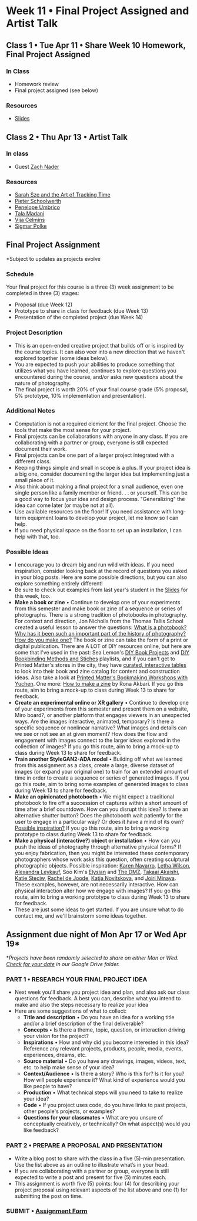 # Week 11 • Final Project Assigned and Artist Talk

## Class 1 • Tue Apr 11 • Share Week 10 Homework, Final Project Assigned

### In Class

- Homework review
- Final project assigned (see below)

### Resources

- [Slides](https://drive.google.com/drive/u/1/folders/1bp6ZJ3krohBmhxB699nj1edjueV8w-EO)

## Class 2 • Thu Apr 13 • Artist Talk

### In class

- Guest [Zach Nader](https://www.zachnader.art/)

### Resources

- [Sarah Sze and the Art of Tracking Time](https://www.nytimes.com/2023/04/06/arts/design/sarah-sze-guggenheim-sculpture-timelapse.html)
- [Pieter Schoolwerth](https://www.petzel.com/artists/pieter-schoolwerth/biography)
- [Penelope Umbrico](http://penelopeumbrico.net/)
- [Tala Madani](https://art21.org/artist/tala-madani/)
- [Vija Celmins](https://matthewmarks.com/artists/vija-celmins/)
- [Sigmar Polke](https://www.artnet.com/artists/sigmar-polke/)

## Final Project Assignment

*Subject to updates as projects evolve

### Schedule

Your final project for this course is a three (3) week assignment to be completed in three (3) stages:

- Proposal (due Week 12)
- Prototype to share in class for feedback (due Week 13)
- Presentation of the completed project (due Week 14)  

### Project Description

- This is an open-ended creative project that builds off or is inspired by the
  course topics. It can also veer into a new direction that we haven't explored
  together (some ideas below).
- You are expected to push your abilities to produce something that utilizes
    what you have learned, continues to explore questions you encountered during
    the course, and/or asks new questions about the nature of photography.
- The final project is worth 20% of your final course grade (5% proposal, 5%
    prototype, 10% implementation and presentation).

### Additional Notes

- Computation is not a required element for the final project. Choose the
    tools that make the most sense for your project.
- Final projects can be collaborations with anyone in any class. If you are
  collaborating with a partner or group, everyone is still expected document
  their work.
- Final projects can be one part of a larger project integrated with a
    different class.
- Keeping things simple and small in scope is a plus. If your project idea is
    a big one, consider documenting the larger idea but implementing just a
    small piece of it.
- Also think about making a final project for a small audience, even one
    single person like a family member or friend. . . or yourself. This can be a
    good way to focus your idea and design process. "Generalizing" the idea can
    come later (or maybe not at all).
- Use available resources on the floor! If you need assistance with long-term
  equipment loans to develop your project, let me know so I can help.
- If you need physical space on the floor to set up an installation, I can
    help with that, too.

### Possible Ideas

- I encourage you to dream big and run wild with ideas. If you need inspiration,
  consider looking back at the record of questions you asked in your blog posts.
  Here are some possible directions, but you can also explore something entirely different!
- Be sure to check out examples from last year's student in the
  [Slides](https://drive.google.com/drive/u/1/folders/1bp6ZJ3krohBmhxB699nj1edjueV8w-EO)
  for this week, too.
- **Make a book or zine** • Continue to develop one of your experiments from
    this semester and make book or zine of a sequence or series of photographs.
    There is a strong tradition of photobooks in photography. For context and
    direction, Jon Nicholls from the Thomas Tallis School created a useful
    lesson to answer the questions: [What is a photobook? Why has it been such
    an important part of the history of photography? How do you make
    one?](https://www.photopedagogy.com/the-photobook.html) The book or zine can
    take the form of a print or digital publication. There are A LOT of DIY
    resources online, but here are some that I've used in the past: Sea Lemon's
    [DIY Book
    Projects](https://www.youtube.com/watch?v=OgejpUN_lrw&list=PL3AA6B7C8E6CE4AEF)
    and [DIY Bookbinding Methods and
    Stiches](https://www.youtube.com/watch?v=Lkk_MhXeaac&list=PL2F704E01F80BA1E9)
    playlists, and if you can't get to Printed Matter's stores in the city, they
    have [curated, interactive
    tables](https://www.printedmatter.org/catalog/tables) to look into their
    book and zine catalog for content and construction ideas. Also take a look
    at [Printed Matter's Bookmaking Workshops with
    Yuchen](https://www.youtube.com/watch?v=qqr2p3OC544&list=PLjeNjJjJ6og08Hn87gjrF2Koca9kq-DsI).
    One more: [How to make a
    zine](https://thecreativeindependent.com/guides/how-to-make-a-zine/) by Rona
    Akbari. If you go this route, aim to bring a mock-up to class during Week 13
    to share for feedback.
- **Create an experimental online or XR gallery** • Continue to develop one of
    your experiments from this semester and present them on a website, Miro
    board?, or another platform that engages viewers in an unexpected ways. Are
    the images interactive, animated, temporary? Is there a specific sequence or
    nonlinear narrative? What images and details can we see or not see an at
    given moment? How does the flow and engagement with images connect to the
    larger ideas explored in the collection of images? If you go this route, aim
    to bring a mock-up to class during Week 13 to share for feedback.
- **Train another StyleGAN2-ADA model** • Building off what we learned from
    this assignment as a class, create a large, diverse dataset of images (or
    expand your original one) to train for an extended amount of time in order
    to create a sequence or series of generated images. If you go this route,
    aim to bring some examples of generated images to class during Week 13 to
    share for feedback.
- **Make an opinionated photobooth** • We might expect a traditional photobook
    to fire off a succession of captures within a short amount of time after a
    brief countdown. How can you disrupt this idea? Is there an alternative
    shutter button? Does the photobooth wait patiently for the user to engage in
    a particular way? Or does it have a mind of its own? [Possible
    inspiration?](https://www.rencontres-arles.com/en/expositions/view/700/shoot)
    If you go this route, aim to bring a working prototype to class during Week
    13 to share for feedback.
- **Make a physical (interactive?) object or installation** • How can you push
    the ideas of photography through alternative physical forms? If you enjoy
    fabrication, then you might be interested these contemporary photographers
    whose work asks this question, often creating sculptural photographic
    objects. Possible inspiration: [Karen
    Navarro](https://www.karennavarroph.com/the-constructed-self), [Letha
    Wilson](https://www.lethaprojects.com/), [Alexandra
    Leykauf](https://www.instagram.com/alexandra_leykauf/?hl=en), Soo Kim's
    [Elysian](https://www.sookim.org/elysian/jb55tbno809a57na6w0ory2nystqgk) and
    [The DMZ](https://www.sookim.org/#/the-dmz/), [Takaai
    Akaishi](http://takaakiakaishi.com/installation%20views/installation%20view15.html),
    [Katie Steciw](https://higherpictures.com/artists/kate-steciw/), [Rachel de
    Joode](https://racheldejoode.com/work/flat-nature-surface-bodies), [Katja
    Novitskova](https://www.katjanovi.net/), and [Joiri
    Minaya](http://www.joiriminaya.com/dominicanwomengooglesearch). These
    examples, however, are not necessarily interactive. How can physical
    interaction alter how we engage with images? If you go this route, aim to
    bring a working prototype to class during Week 13 to share for feedback.
- These are just some ideas to get started. If you are unsure what to do contact
  me, and we'll brainstorm some ideas together.
  
## Assignment due night of Mon Apr 17 or Wed Apr 19*

*_Projects have been randomly selected to share on either Mon or Wed. [Check for your date](https://drive.google.com/drive/u/0/folders/1bp6ZJ3krohBmhxB699nj1edjueV8w-EO) in our Google Drive folder._

### PART 1 • RESEARCH YOUR FINAL PROJECT IDEA

- Next week you'll share you project idea and plan, and also ask our class
  questions for feedback. A best you can, describe what you intend to make and also the steps necessary to realize your idea
- Here are some suggestions of what to collect:
  - **Title and description** • Do you have an idea for a working title and/or a brief description of the final deliverable?
  - **Concepts** • Is there a theme, topic, question, or interaction driving
    your vision for the project?
  - **Inspirations** • How and why did you become interested in this idea?
    Reference any relevant projects, products, people, media, events,
    experiences, dreams, etc.
  - **Source material** • Do you have any drawings, images, videos, text, etc.
    to help make sense of your idea?
  - **Context/Audience** • Is there a story? Who is this for? Is it for you? How
    will people experience it? What kind of experience would you like people to
    have?
  - **Production** • What technical steps will you need to take to realize your
    idea?
  - **Code** • If you project uses code, do you have links to past projects,
    other people's projects, or examples?
  - **Questions for your classmates** • What are you unsure of conceptually creatively, or technically? On what aspect(s) would you like feedback?
  
### PART 2 • PREPARE A PROPOSAL AND PRESENTATION

- Write a blog post to share with the class in a five (5)-min presentation. Use
  the list above as an outline to illustrate what’s in your head.
- If you are collaborating with a partner or group, everyone is still expected
  to write a post and present for five (5) minutes each.
- This assignment is worth five (5) points: four (4) for describing your project
  proposal using relevant aspects of the list above and one (1) for submitting
  the post on time.

### SUBMIT • [Assignment Form](https://docs.google.com/forms/d/e/1FAIpQLSepYgolSEg_g2lcHBJGfO4rG6dBMOdweXIoQ4dnZtYPjFpK_A/viewform)
